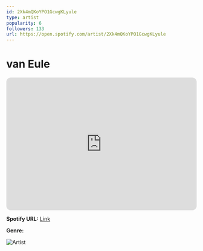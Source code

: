 ```yaml
---
id: 2Xk4mQKoYPO1GcwgKLyule
type: artist
popularity: 6
followers: 133
url: https://open.spotify.com/artist/2Xk4mQKoYPO1GcwgKLyule
---
```

# van Eule

<iframe style="border-radius:12px" src="https://open.spotify.com/embed/artist/2Xk4mQKoYPO1GcwgKLyule" width="100%" height="352" frameBorder="0" allowfullscreen="" allow="autoplay; clipboard-write; encrypted-media; fullscreen; picture-in-picture" loading="lazy"></iframe>

**Spotify URL:** [Link](https://open.spotify.com/artist/2Xk4mQKoYPO1GcwgKLyule)

**Genre:** 

![Artist](https://i.scdn.co/image/ab6761610000e5eb2098109e1de1bc86ccd2bd45)
